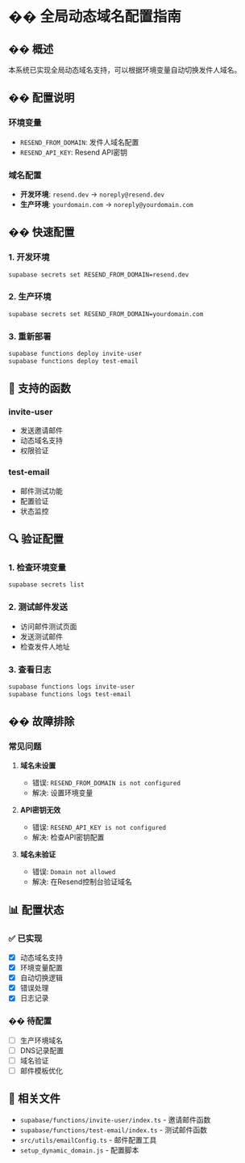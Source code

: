 # �� 全局动态域名配置指南

## �� 概述

本系统已实现全局动态域名支持，可以根据环境变量自动切换发件人域名。

## �� 配置说明

### 环境变量
- `RESEND_FROM_DOMAIN`: 发件人域名配置
- `RESEND_API_KEY`: Resend API密钥

### 域名配置
- **开发环境**: `resend.dev` → `noreply@resend.dev`
- **生产环境**: `yourdomain.com` → `noreply@yourdomain.com`

## �� 快速配置

### 1. 开发环境
```bash
supabase secrets set RESEND_FROM_DOMAIN=resend.dev
```

### 2. 生产环境
```bash
supabase secrets set RESEND_FROM_DOMAIN=yourdomain.com
```

### 3. 重新部署
```bash
supabase functions deploy invite-user
supabase functions deploy test-email
```

## 📧 支持的函数

### invite-user
- 发送邀请邮件
- 动态域名支持
- 权限验证

### test-email
- 邮件测试功能
- 配置验证
- 状态监控

## 🔍 验证配置

### 1. 检查环境变量
```bash
supabase secrets list
```

### 2. 测试邮件发送
- 访问邮件测试页面
- 发送测试邮件
- 检查发件人地址

### 3. 查看日志
```bash
supabase functions logs invite-user
supabase functions logs test-email
```

## ��️ 故障排除

### 常见问题

1. **域名未设置**
   - 错误: `RESEND_FROM_DOMAIN is not configured`
   - 解决: 设置环境变量

2. **API密钥无效**
   - 错误: `RESEND_API_KEY is not configured`
   - 解决: 检查API密钥配置

3. **域名未验证**
   - 错误: `Domain not allowed`
   - 解决: 在Resend控制台验证域名

## 📊 配置状态

### ✅ 已实现
- [x] 动态域名支持
- [x] 环境变量配置
- [x] 自动切换逻辑
- [x] 错误处理
- [x] 日志记录

### �� 待配置
- [ ] 生产环境域名
- [ ] DNS记录配置
- [ ] 域名验证
- [ ] 邮件模板优化

## 🔗 相关文件

- `supabase/functions/invite-user/index.ts` - 邀请邮件函数
- `supabase/functions/test-email/index.ts` - 测试邮件函数
- `src/utils/emailConfig.ts` - 邮件配置工具
- `setup_dynamic_domain.js` - 配置脚本 